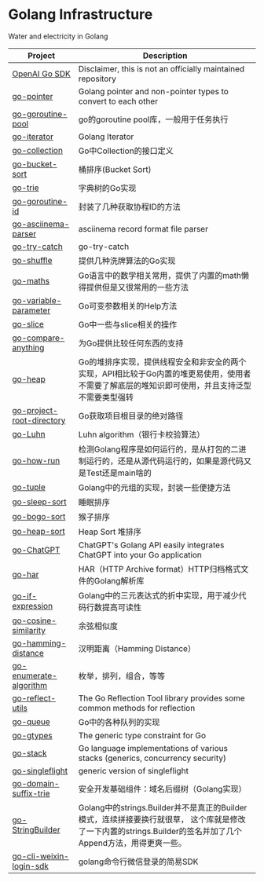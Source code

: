 # Golang Infrastructure

Water and electricity in Golang

| Project                                                      | Description                                                  |
| ------------------------------------------------------------ | ------------------------------------------------------------ |
| [OpenAI Go SDK](https://github.com/golang-infrastructure/openai-gosdk) | Disclaimer, this is not an officially maintained repository  |
| [go-pointer](https://github.com/golang-infrastructure/go-pointer) | Golang pointer and non-pointer types to convert to each other |
| [go-goroutine-pool](https://github.com/golang-infrastructure/go-goroutine-pool) | go的goroutine pool库，一般用于任务执行                       |
| [go-iterator](https://github.com/golang-infrastructure/go-iterator) | Golang Iterator                                              |
| [go-collection](https://github.com/golang-infrastructure/go-collection) | Go中Collection的接口定义                                     |
| [go-bucket-sort](https://github.com/golang-infrastructure/go-bucket-sort) | 桶排序(Bucket Sort)                                          |
| [go-trie](https://github.com/golang-infrastructure/go-trie)  | 字典树的Go实现                                               |
| [go-goroutine-id](https://github.com/golang-infrastructure/go-goroutine-id) | 封装了几种获取协程ID的方法                                   |
| [go-asciinema-parser](https://github.com/golang-infrastructure/go-asciinema-parser) | asciinema record format file parser                          |
| [go-try-catch](https://github.com/golang-infrastructure/go-try-catch) | go-try-catch                                                 |
| [go-shuffle](https://github.com/golang-infrastructure/go-shuffle) | 提供几种洗牌算法的Go实现                                     |
| [go-maths](https://github.com/golang-infrastructure/go-maths) | Go语言中的数学相关常用，提供了内置的math懒得提供但是又很常用的一些方法 |
| [go-variable-parameter](https://github.com/golang-infrastructure/go-variable-parameter) | Go可变参数相关的Help方法                                     |
| [go-slice](https://github.com/golang-infrastructure/go-slice) | Go中一些与slice相关的操作                                    |
| [go-compare-anything](https://github.com/golang-infrastructure/go-compare-anything) | 为Go提供比较任何东西的支持                                   |
| [go-heap](https://github.com/golang-infrastructure/go-heap)  | Go的堆排序实现，提供线程安全和非安全的两个实现，API相比较于Go内置的堆更易使用，使用者不需要了解底层的堆知识即可使用，并且支持泛型不需要类型强转 |
| [go-project-root-directory](https://github.com/golang-infrastructure/go-project-root-directory) | Go获取项目根目录的绝对路径                                   |
| [go-Luhn](https://github.com/golang-infrastructure/go-Luhn)  | Luhn algorithm（银行卡校验算法）                             |
| [go-how-run](https://github.com/golang-infrastructure/go-how-run) | 检测Golang程序是如何运行的，是从打包的二进制运行的，还是从源代码运行的，如果是源代码又是Test还是main啥的 |
| [go-tuple](https://github.com/golang-infrastructure/go-tuple) | Golang中的元组的实现，封装一些便捷方法                       |
| [go-sleep-sort](https://github.com/golang-infrastructure/go-sleep-sort) | 睡眠排序                                                     |
| [go-bogo-sort](https://github.com/golang-infrastructure/go-bogo-sort) | 猴子排序                                                     |
| [go-heap-sort](https://github.com/golang-infrastructure/go-heap-sort) | Heap Sort 堆排序                                             |
| [go-ChatGPT](https://github.com/golang-infrastructure/go-ChatGPT) | ChatGPT's Golang API easily integrates ChatGPT into your Go application |
| [go-har](https://github.com/golang-infrastructure/go-har)    | HAR（HTTP Archive format）HTTP归档格式文件的Golang解析库     |
| [go-if-expression](https://github.com/golang-infrastructure/go-if-expression) | Golang中的三元表达式的折中实现，用于减少代码行数提高可读性   |
| [go-cosine-similarity](https://github.com/golang-infrastructure/go-cosine-similarity) | 余弦相似度                                                   |
| [go-hamming-distance](https://github.com/golang-infrastructure/go-hamming-distance) | 汉明距离（Hamming Distance）                                 |
| [go-enumerate-algorithm](https://github.com/golang-infrastructure/go-enumerate-algorithm) | 枚举，排列，组合，等等                                       |
| [go-reflect-utils](https://github.com/golang-infrastructure/go-reflect-utils) | The Go Reflection Tool library provides some common methods for reflection |
| [go-queue](https://github.com/golang-infrastructure/go-queue) | Go中的各种队列的实现                                         |
| [go-gtypes](https://github.com/golang-infrastructure/go-gtypes) | The generic type constraint for Go                           |
| [go-stack](https://github.com/golang-infrastructure/go-stack) | Go language implementations of various stacks (generics, concurrency security) |
| [go-singleflight](https://github.com/golang-infrastructure/go-singleflight) | generic version of singleflight                              |
| [go-domain-suffix-trie](https://github.com/golang-infrastructure/go-domain-suffix-trie) | 安全开发基础组件：域名后缀树（Golang实现）                   |
| [go-StringBuilder](https://github.com/golang-infrastructure/go-StringBuilder) | Golang中的strings.Builder并不是真正的Builder模式，连续拼接要换行就很草， 这个库就是修改了一下内置的strings.Builder的签名并加了几个Append方法，用得更爽一些。 |
| [go-cli-weixin-login-sdk](https://github.com/golang-infrastructure/go-cli-weixin-login-sdk) | golang命令行微信登录的简易SDK                                |

